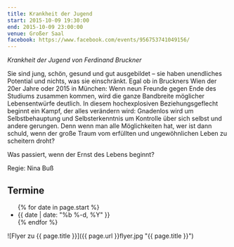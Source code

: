 ```yaml
---
title: Krankheit der Jugend
start: 2015-10-09 19:30:00
end: 2015-10-09 23:00:00
venue: Großer Saal
facebook: https://www.facebook.com/events/956753741049156/
---
```


*Krankheit der Jugend von Ferdinand Bruckner*

Sie sind jung, schön, gesund und gut ausgebildet – sie haben unendliches Potential und nichts, was sie einschränkt. Egal ob in Bruckners Wien der 20er Jahre oder 2015 in München: Wenn neun Freunde gegen Ende des Studiums zusammen kommen, wird die ganze Bandbreite möglicher Lebensentwürfe deutlich. In diesem hochexplosiven Beziehungsgeflecht beginnt ein Kampf, der alles verändern wird: Gnadenlos wird um Selbstbehauptung und Selbsterkenntnis um Kontrolle über sich selbst und andere gerungen. Denn wenn man alle Möglichkeiten hat, wer ist dann schuld, wenn der große Traum vom erfüllten und ungewöhnlichen Leben zu scheitern droht?

Was passiert, wenn der Ernst des Lebens beginnt?

Regie: Nina Buß

## Termine

<ul>
{% for date in page.start %}
  <li>{{ date | date: "%b %-d, %Y" }}</li>
{% endfor %}
</ul>

![Flyer zu {{ page.title }}]({{ page.url }}flyer.jpg "{{ page.title }}")
